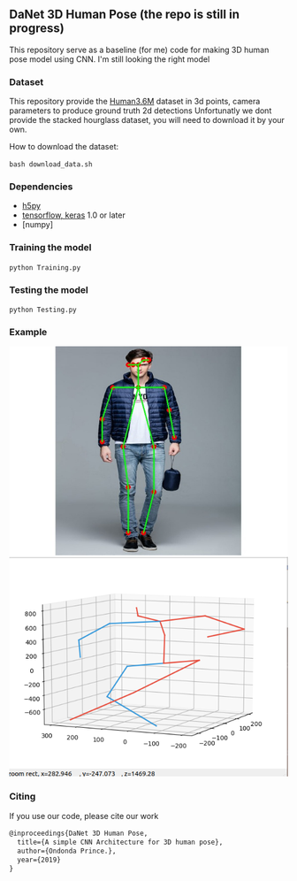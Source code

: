 ## DaNet 3D Human Pose (the repo is still in progress)

This repository serve as a baseline (for me) code for making 3D human pose model using CNN.
I'm still looking the right model

### Dataset

This repository provide the [Human3.6M](http://vision.imar.ro/human3.6m/description.php) dataset  in 3d points, camera parameters to produce ground truth 2d detections
Unfortunatly we dont provide the stacked hourglass dataset, you will need to download it by your own.

How to download the dataset:

`bash download_data.sh`


### Dependencies

* [h5py](http://www.h5py.org/)
* [tensorflow, keras](https://www.tensorflow.org/) 1.0 or later
* [numpy]



### Training the model

`python Training.py`

### Testing the model
`python Testing.py`

### Example

![Alt text](Examples/test_image.jpeg?raw=true "2D POSE")
![Alt text](Examples/3d_pose.jpeg?raw=true "3D POSE")

### Citing

If you use our code, please cite our work

```
@inproceedings{DaNet 3D Human Pose,
  title={A simple CNN Architecture for 3D human pose},
  author={Ondonda Prince.},
  year={2019}
}